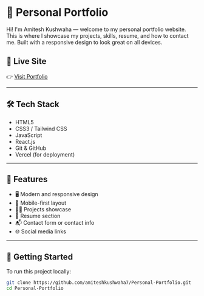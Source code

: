 # 💼 Personal Portfolio

Hi! I'm Amitesh Kushwaha — welcome to my personal portfolio website. This is where I showcase my projects, skills, resume, and how to contact me. Built with a responsive design to look great on all devices.

## 🔗 Live Site

👉 [Visit Portfolio](https://amiteshkushwaha.vercel.app)

---

## 🛠️ Tech Stack

- HTML5
- CSS3 / Tailwind CSS
- JavaScript
- React.js
- Git & GitHub
- Vercel (for deployment)

---

## 📁 Features

- 🖥️ Modern and responsive design
- 📱 Mobile-first layout
- 🧑‍💻 Projects showcase
- 📜 Resume section
- 📬 Contact form or contact info
- 🌐 Social media links

---

## 🚀 Getting Started

To run this project locally:

```bash
git clone https://github.com/amiteshkushwaha7/Personal-Portfolio.git
cd Personal-Portfolio
